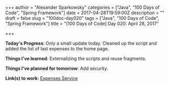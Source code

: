 +++
author = "Alexander Sparkowsky"
categories = ["Java", "100 Days of Code", "Spring Framework"]
date = 2017-04-28T19:59:00Z
description = ""
draft = false
slug = "100doc-day020"
tags = ["Java", "100 Days of Code", "Spring Framework"]
title = "[100 Days of Code] Day 020: April 28, 2017"

+++

**Today's Progress**: Only a small update today. Cleaned up the script and added the list of last expenses to the home page.

**Things I've learned**: Externalizing the scripts and reuse fragments.

**Things I've planned for tomorrow**: Add security.

**Link(s) to work**: [Expenses Service](https://github.com/roamingthings/expenses-service/commit/fc7acee610b700f76a903d2d715e57fab4d904df)


